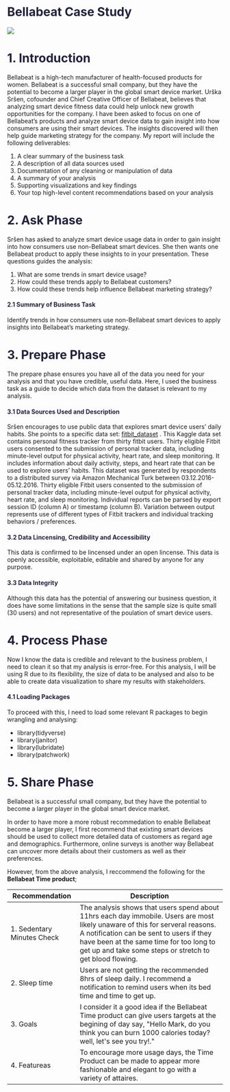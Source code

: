# <span style="color:#22223b"> Bellabeat Case Study  </span>
![](https://th.bing.com/th/id/R.a1e9c2ad22f7cfab0c59fbd1cd9fc2fc?rik=17y7jjy%2bo3NWsg&riu=http%3a%2f%2fdizajn.hr%2fwp-content%2fuploads%2f2017%2f01%2fad_hdd-900x600.jpeg&ehk=MvAFG1rywDFxu0txBwxQCcmM6ArCfUcWrH0MGY%2b4A9U%3d&risl=&pid=ImgRaw&r=0)


# <span style="color:#22223b"> 1. Introduction </span> <a id="summary_1"></a>
Bellabeat is a high-tech manufacturer of health-focused products for women. Bellabeat is a successful small company, but they have the potential to become a larger player in the global smart device market. Urška Sršen, cofounder and Chief Creative Officer of Bellabeat, believes that analyzing smart device fitness data could help unlock new growth opportunities for the company. I have been asked to focus on one of Bellabeat’s products and analyze smart device data to gain insight into how consumers are using their smart devices. The insights discovered will then help guide marketing strategy for the company.
My report will include the following deliverables:
1. A clear summary of the business task
2. A description of all data sources used
3. Documentation of any cleaning or manipulation of data
4. A summary of your analysis
5. Supporting visualizations and key findings
6. Your top high-level content recommendations based on your analysis

# <span style="color:#22223b"> 2. Ask Phase </span> <a id="ask_phase"></a>
Sršen has asked to analyze smart device usage data in order to gain insight into how consumers use non-Bellabeat smart devices. She then wants one Bellabeat product to apply these insights to in your presentation. These questions guides the analysis:
1. What are some trends in smart device usage?
2. How could these trends apply to Bellabeat customers?
3. How could these trends help influence Bellabeat marketing strategy?
 
#### <span style="color:#22223b"> 2.1 Summary of Business Task </span> <a id="business_task_2.1"></a>  
Identify trends in how consumers use non-Bellabeat smart devices to apply insights into Bellabeat’s marketing strategy.

# <span style="color:#22223b"> 3. Prepare Phase </span> <a id="prepare_3"></a>
The prepare phase ensures you have all of the data you need for your analysis and that you have credible, useful data. Here, I used the business task as a guide to decide which data from the dataset is relevant to my analysis.

#### <span style="color:#22223b"> 3.1 Data Sources Used and Description</span> <a id="data_used_3.1"></a>
Sršen encourages to use public data that explores smart device users’ daily habits. She points to a specific data set: [fitbit_dataset](http://https://www.kaggle.com/arashnic/fitbit) .
This Kaggle data set contains personal fitness tracker from thirty fitbit users. Thirty eligible Fitbit users consented to the submission of personal tracker data, including minute-level output for physical activity, heart rate, and sleep monitoring. It includes information about daily activity, steps, and heart rate that can be used to explore users’ habits.
This dataset was generated by respondents to a distributed survey via Amazon Mechanical Turk between 03.12.2016-05.12.2016. Thirty eligible Fitbit users consented to the submission of personal tracker data, including minute-level output for physical activity, heart rate, and sleep monitoring. Individual reports can be parsed by export session ID (column A) or timestamp (column B). Variation between output represents use of different types of Fitbit trackers and individual tracking behaviors / preferences.

#### <span style="color:#22223b"> 3.2 Data Lincensing, Credibility and Accessibility </span> <a id="data_used_3.2"></a>
This data is confirmed to be lincensed under an open lincense. This data is openly accessible, exploitable, editable and shared by anyone for any purpose.

#### <span style="color:#22223b"> 3.3 Data Integrity </span> <a id="data_used_3.3"></a>
Although this data has the potential of answering our business question, it does have some limitations in the sense that the sample size is quite small (30 users) and not representative of the poulation of smart device users.

# <span style="color:#22223b"> 4. Process Phase </span> <a id="process_4"></a>
Now I know the data is credible and relevant to the business problem, I need to clean it so that my analysis is error-free. For this analysis, I will be using R due to its flexibility, the size of data to be analysed and also to be able to create data visualization to share my results with stakeholders. 

#### <span style="color:#22223b"> 4.1 Loading Packages </span> <a id="process_4.1"></a>
To proceed with this, I need to load some relevant R packages to begin wrangling and analysing:  

* library(tidyverse)  
* library(janitor)  
* library(lubridate)  
* library(patchwork)  



# <span style="color:#22223b"> 5. Share Phase </span> <a id="analyse_5"></a>
Bellabeat is a successful small company, but they have the potential to become a larger player in the global smart device market.

In order to have more a more robust recommedation to enable Bellabeat become a larger player, I first recommend that exixting smart devices should be used to collect more detailed data of customers as regard age and demographics. Furthermore, online surveys is another way Bellabeat can uncover more details about their customers as well as their preferences. 

However, from the above analysis, I reccommend the following for the **Bellabeat Time product**;

|Recommendation| Description |
|---| ---|
|1. Sedentary Minutes Check | The analysis shows that users spend about 11hrs each day immobile. Users are most likely unaware of this for serveral reasons. A notification can be sent to users if they have been at the same time for too long to get up and take some steps or stretch to get blood flowing. 
|2. Sleep time| Users are not getting the recommended 8hrs of sleep daily. I recommend a notification to remind users when its bed time and time to get up. 
|3. Goals | I consider it a good idea if the Bellabeat Time product can give users targets at the begining of day say, "Hello Mark, do you think you can burn 1000 calories today? well, let's see you try!."|4. Benefits| Most people don't like being told what to do more especially when its from a gadget. I recommend that periodically health fun facts are shown to users to remind them how important lower sedntary minutes, taking more steps, among other health tips are for the body.|
|4. Featureas | To encourage more usage days, the Time Product can be made to appear more fashionable and elegant to go with a variety of attaires.
